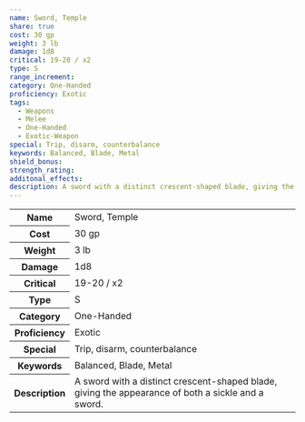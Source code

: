 ```yaml
---
name: Sword, Temple
share: true
cost: 30 gp
weight: 3 lb
damage: 1d8
critical: 19-20 / x2
type: S
range_increment: 
category: One-Handed
proficiency: Exotic
tags:
  - Weapons
  - Melee
  - One-Handed
  - Exotic-Weapon
special: Trip, disarm, counterbalance
keywords: Balanced, Blade, Metal
shield_bonus: 
strength_rating: 
additonal_effects: 
description: A sword with a distinct crescent-shaped blade, giving the appearance of both a sickle and a sword.
---
```


<p><span style="overflow-x: auto;"><table><tbody><tr><th>Name</th><td>Sword, Temple</td></tr><tr><th>Cost</th><td>30 gp</td></tr><tr><th>Weight</th><td>3 lb</td></tr><tr><th>Damage</th><td>1d8</td></tr><tr><th>Critical</th><td>19-20 / x2</td></tr><tr><th>Type</th><td>S</td></tr><tr><th>Category</th><td>One-Handed</td></tr><tr><th>Proficiency</th><td>Exotic</td></tr><tr><th>Special</th><td>Trip, disarm, counterbalance</td></tr><tr><th>Keywords</th><td>Balanced, Blade, Metal</td></tr><tr><th>Description</th><td>A sword with a distinct crescent-shaped blade, giving the appearance of both a sickle and a sword.</td></tr></tbody></table></span></p>